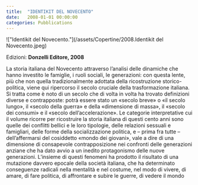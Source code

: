 ```yaml
---
title:  "IDENTIKIT DEL NOVECENTO"
date:   2008-01-01 00:00:00
categories: Pubblications
---
```


!["Identikit del Novecento."](/assets/Copertine/2008.Identikit del Novecento.jpeg)

Edizioni: **Donzelli Editore, 2008**

La storia italiana del Novecento attraverso l’analisi delle dinamiche che hanno investito le famiglie, i ruoli sociali, le generazioni: con questa lente, più che non quella tradizionalmente adottata della ricostruzione storico-politica, viene qui ripercorso il secolo cruciale della trasformazione italiana. Si tratta come è noto di un secolo che di volta in volta ha trovato definizioni diverse e contrapposte: potrà essere stato un «secolo breve» o «il secolo lungo», il «secolo della guerra» e della «dimensione di massa», il «secolo dei consumi» e il «secolo dell’accelerazione». Le categorie interpretative cui il volume ricorre per ricostruire la storia italiana di questi cento anni sono quelle dei conflitti bellici e le loro tipologie, delle relazioni sessuali e famigliari, delle forme della socializzazione politica, e – prima fra tutte – dell’affermarsi del cosiddetto «mondo dei giovani», vale a dire di una dimensione di consapevole contrapposizione nei confronti delle generazioni anziane che ha dato avvio a un inedito protagonismo delle nuove generazioni. L’insieme di questi fenomeni ha prodotto il risultato di una mutazione davvero epocale della società italiana, che ha determinato conseguenze radicali nella mentalità e nel costume, nel modo di vivere, di amare, di fare politica, di affrontare e subire le guerre, di vedere il mondo